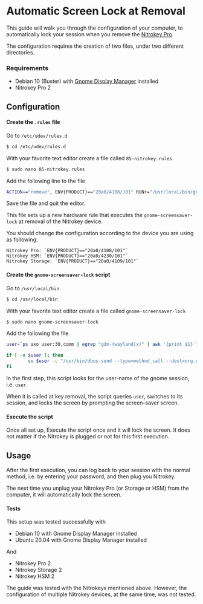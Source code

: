 # Automatic Screen Lock at Removal 

This guide will walk you through the configuration of your computer, to automatically lock your session when you remove  the [Nitrokey Pro](https://shop.nitrokey.com/shop/product/nk-pro-2-nitrokey-pro-2-3). 

The configuration requires the creation of two files, under two different directories. 

### Requirements

- Debian 10 (Buster) with [Gnome Display Manager](https://wiki.gnome.org/Projects/GDM) installed
- Nitrokey Pro 2

## Configuration

#### Create the `.rules` file

Go to `/etc/udev/rules.d` 
```bash
$ cd /etc/udev/rules.d
```
With your favorite text editor create a file called `85-nitrokey.rules`

```bash
$ sudo nano 85-nitrokey.rules
```
Add the following line to the file

```bash
ACTION=="remove", ENV{PRODUCT}=="20a0/4108/101" RUN+="/usr/local/bin/gnome-screensaver-lock"
```
Save the file and quit the editor. 

This file sets up a new hardware rule that executes the `gnome-screensaver-lock` at removal of the Nitrokey device. 

You should change the configuration according to the device you are using as following:

```
Nitrokey Pro: `ENV{PRODUCT}=="20a0/4108/101"`
Nitrokey HSM: `ENV{PRODUCT}=="20a0/4230/101"`
Nitrokey Storage: `ENV{PRODUCT}=="20a0/4109/101"`
```
#### Create the `gnome-screensaver-lock` script

Go to `/usr/local/bin`
```bash
$ cd /usr/local/bin
```
With your favorite text editor create a file called `gnome-screensaver-lock`
```bash
$ sudo nano gnome-screensaver-lock
```
Add the following the file
```bash
user=`ps axo user:30,comm | egrep "gdm-(wayland|x)" | awk '{print $1}'`

if [ -n $user ]; then
        su $user -c "/usr/bin/dbus-send --type=method_call --dest=org.gnome.ScreenSaver /org/gnome/ScreenSaver org.gnome.ScreenSaver.Lock"
fi
```
In the first step, this script looks for the user-name of the gnome session, i.e. `user`.

When it is called at key removal, the script queries `user`, switches to its session, and locks the screen by prompting the screen-saver screen.         

#### Execute the script

Once all set up, Execute the script once and it will lock the screen. It does not matter if the Nitrokey is plugged or not for this first execution.

## Usage 

After the first execution, you can log back to your session with the normal method, i.e. by entering your password, and then plug you Nitrokey. 

The next time you unplug your Nitrokey Pro (or Storage or HSM) from the computer, it will automatically lock the screen. 

#### Tests 

This setup was tested successfully with

- Debian 10 with Gnome Display Manager installed
- Ubuntu 20.04 with Gnome Display Manager installed

And 

- Nitrokey Pro 2
- Nitrokey Storage 2
- Nitrokey HSM 2

The guide was tested with the Nitrokeys mentioned above. However, the configuration of multiple Nitrokey devices, at the same time, was not tested.

